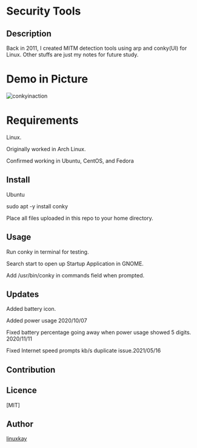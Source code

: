 # Security Tools 

## Description
Back in 2011, I created MITM detection tools using arp and conky(UI) for Linux. Other stuffs are just my notes for future study.

# Demo in Picture
![conkyinaction](https://raw.githubusercontent.com/wiki/linuxkay/Security_tools/images/conky_screenshot.jpeg)

# Requirements

Linux.

Originally worked in Arch Linux.

Confirmed working in Ubuntu, CentOS, and Fedora  

## Install

Ubuntu

sudo apt -y install conky

Place all files uploaded in this repo to your home directory.

## Usage

Run conky in terminal for testing.

Search start to open up Startup Application in GNOME.

Add /usr/bin/conky in commands field when prompted.

## Updates

Added battery icon.

Added power usage 2020/10/07

Fixed battery percentage going away when power usage showed 5 digits. 2020/11/11

Fixed Internet speed prompts kb/s duplicate issue.2021/05/16

## Contribution

## Licence
[MIT]

## Author

[linuxkay](https://github.com/linuxkay)
